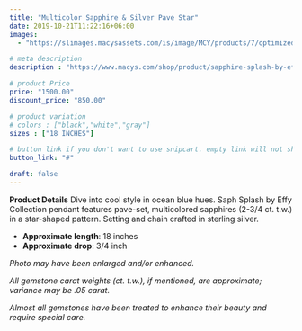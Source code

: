```yaml
---
title: "Multicolor Sapphire & Silver Pave Star"
date: 2019-10-21T11:22:16+06:00
images: 
  - "https://slimages.macysassets.com/is/image/MCY/products/7/optimized/939537_fpx.tif?op_sharpen=1&wid=500&fit=fit,1&fmt=webp"

# meta description
description : "https://www.macys.com/shop/product/sapphire-splash-by-effy-multicolor-sapphire-pave-starfish-pendant-necklace-in-sterling-silver-2-3-4-ct.-t.w.?ID=570345&isDlp=true"

# product Price
price: "1500.00"
discount_price: "850.00"

# product variation
# colors : ["black","white","gray"]
sizes : ["18 INCHES"]

# button link if you don't want to use snipcart. empty link will not show button
button_link: "#"

draft: false
---
```


**Product Details**
Dive into cool style in ocean blue hues. Saph Splash by Effy Collection pendant features pave-set, multicolored sapphires (2-3/4 ct. t.w.) in a star-shaped pattern. Setting and chain crafted in sterling silver.

- **Approximate length**: 18 inches
- **Approximate drop**: 3/4 inch

*Photo may have been enlarged and/or enhanced.*

*All gemstone carat weights (ct. t.w.), if mentioned, are approximate; variance may be .05 carat.*

*Almost all gemstones have been treated to enhance their beauty and require special care.*

